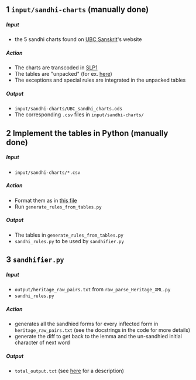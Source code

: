 ## 1 `input/sandhi-charts` (manually done)

##### Input
 - the 5 sandhi charts found on [UBC Sanskrit](https://ubcsanskrit.ca/lesson3/sandhicharts.html)'s website
 
##### Action
 - The charts are transcoded in [SLP1](https://en.wikipedia.org/wiki/SLP1)
 - The tables are "unpacked" (for ex. [here](../input/sandhi-charts/UBC_sandhi_charts_consonants2.csv))
 - The exceptions and special rules are integrated in the unpacked tables

##### Output
 - `input/sandhi-charts/UBC_sandhi_charts.ods`
 - The corresponding `.csv` files in `input/sandhi-charts/`

## 2 Implement the tables in Python (manually done)

##### Input
 - `input/sandhi-charts/*.csv`

##### Action
 - Format them as in [this file](./generate_rules_from_tables.py#L69)
 - Run `generate_rules_from_tables.py`

##### Output
 - The tables in `generate_rules_from_tables.py`
 - `sandhi_rules.py` to be used by `sandhifier.py`

## 3 `sandhifier.py`

##### Input
 - `output/heritage_raw_pairs.txt` from `raw_parse_Heritage_XML.py`
 - `sandhi_rules.py`

##### Action
 - generates all the sandhied forms for every inflected form in `heritage_raw_pairs.txt` (see the docstrings in the code for more details)
 - generate the diff to get back to the lemma and the un-sandhied initial character of next word

##### Output
 - `total_output.txt` (see [here](../README.md#outputtotal_outputtxt) for a description)
